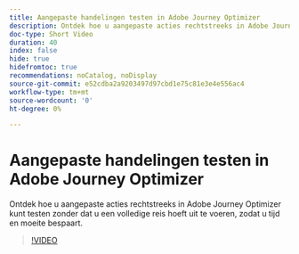 ```yaml
---
title: Aangepaste handelingen testen in Adobe Journey Optimizer
description: Ontdek hoe u aangepaste acties rechtstreeks in Adobe Journey Optimizer kunt testen zonder dat u een volledige reis hoeft uit te voeren, zodat u tijd en moeite bespaart.
doc-type: Short Video
duration: 40
index: false
hide: true
hidefromtoc: true
recommendations: noCatalog, noDisplay
source-git-commit: e52cdba2a9203497d97cbd1e75c81e3e4e556ac4
workflow-type: tm+mt
source-wordcount: '0'
ht-degree: 0%

---
```



# Aangepaste handelingen testen in Adobe Journey Optimizer

Ontdek hoe u aangepaste acties rechtstreeks in Adobe Journey Optimizer kunt testen zonder dat u een volledige reis hoeft uit te voeren, zodat u tijd en moeite bespaart.

<!-- 62_S522_3442522_39_testing-custom-actions-in-adobe-journey-optimizer -->
>[!VIDEO](https://video.tv.adobe.com/v/3460444/?learn=on&enablevpops=true&captions=dut)
